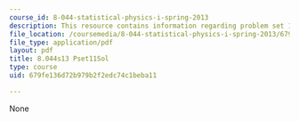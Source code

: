 ```yaml
---
course_id: 8-044-statistical-physics-i-spring-2013
description: This resource contains information regarding problem set 11 solution.
file_location: /coursemedia/8-044-statistical-physics-i-spring-2013/679fe136d72b979b2f2edc74c1beba11_MIT8_044S13_pss11.pdf
file_type: application/pdf
layout: pdf
title: 8.044s13 Pset11Sol
type: course
uid: 679fe136d72b979b2f2edc74c1beba11

---
```

None